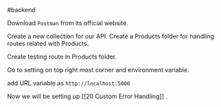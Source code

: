 #backend 


Download `Postman` from its official website.

Create a new collection for our API.
Create a Products folder for handling routes related with Products.

Create testing route in Products folder.

Go to setting on top right most corner and environment variable.

add URL variable as `http://localhost:5000`

Now we will be setting up [[20 Custom Error Handling]] . 